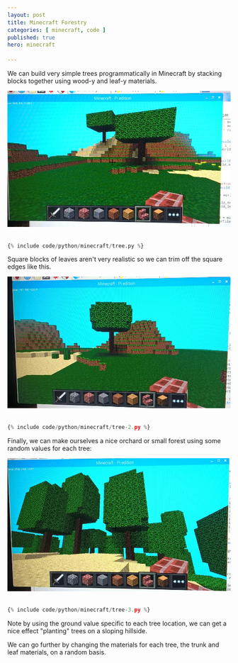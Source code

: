 ```yaml
---
layout: post
title: Minecraft Forestry
categories: [ minecraft, code ]
published: true
hero: minecraft 

---
```


We can build very simple trees programmatically in Minecraft by stacking blocks together using 
wood-y and leaf-y materials.

<img src="/img/posts/minecraft-forestry/simple-tree.jpg" alt="simple tree" class="u-max-full-width" />


```python

{% include code/python/minecraft/tree.py %}

```

Square blocks of leaves aren't very realistic so we can trim off the square edges like this.

<img src="/img/posts/minecraft-forestry/better-tree.jpg" alt="better tree" class="u-max-full-width" />


```python

{% include code/python/minecraft/tree-2.py %}

```

Finally, we can make ourselves a nice orchard or small forest using some random values for each tree:

<img src="/img/posts/minecraft-forestry/random-forest.jpg" alt="forest of trees" class="u-max-full-width" />


```python

{% include code/python/minecraft/tree-3.py %}

```

Note by using the ground value specific to each tree location, we can get a nice effect "planting" trees on a sloping 
hillside.


We can go further by changing the materials for each tree, the trunk and leaf materials, on a random basis. 
